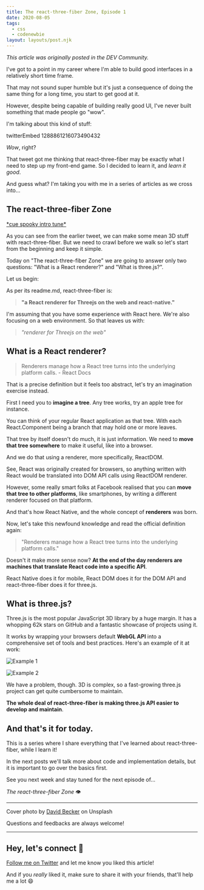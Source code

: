 ```yaml
---
title: The react-three-fiber Zone, Episode 1
date: 2020-08-05
tags:
  - css
  - codenewbie
layout: layouts/post.njk
---
```


_This article was originally posted in the DEV Community._

I've got to a point in my career where I'm able to build good interfaces in a relatively short time frame.

That may not sound super humble but it's just a consequence of doing the same thing for a long time, you start to get good at it.

However, despite being capable of building really good UI, I've never built something that made people go "wow".

I'm talking about this kind of stuff:

twitterEmbed 1288861216073490432

_Wow_, right?

That tweet got me thinking that react-three-fiber may be exactly what I need to step up my front-end game. So I decided to learn it, and _learn it good_.

And guess what? I'm taking you with me in a series of articles as we cross into…

## The react-three-fiber Zone

[\*cue spooky intro tune\*](https://www.youtube.com/watch?v=XVSRm80WzZk)

As you can see from the earlier tweet, we can make some mean 3D stuff with react-three-fiber. But we need to crawl before we walk so let's start from the beginning and keep it simple.

Today on "The react-three-fiber Zone" we are going to answer only two questions: "What is a React renderer?" and "What is three.js?".

Let us begin:

As per its readme.md, react-three-fiber is:

> **"a React renderer for Threejs on the web and react-native."**

I'm assuming that you have some experience with React here. We're also focusing on a web environment. So that leaves us with:

> _"renderer for Threejs on the web"_

## What is a React renderer?

> Renderers manage how a React tree turns into the underlying platform calls. - React Docs

That is a precise definition but it feels too abstract, let's try an imagination exercise instead.

First I need you to **imagine a tree**. Any tree works, try an apple tree for instance.

You can think of your regular React application as that tree. With each React.Component being a branch that may hold one or more leaves.

That tree by itself doesn't do much, it is just information. We need to **move that tree somewhere** to make it useful, like into a browser.

And we do that using a renderer, more specifically, ReactDOM.

See, React was originally created for browsers, so anything written with React would be translated into DOM API calls using ReactDOM renderer.

However, some really smart folks at Facebook realised that you can **move that tree to other platforms**, like smartphones, by writing a different renderer focused on that platform.

And that's how React Native, and the whole concept of **renderers** was born.

Now, let's take this newfound knowledge and read the official definition again:

> "Renderers manage how a React tree turns into the underlying platform calls."

Doesn't it make more sense now? **At the end of the day renderers are machines that translate React code into a specific API**.

React Native does it for mobile, React DOM does it for the DOM API and react-three-fiber does it for three.js.

## What is three.js?

Three.js is the most popular JavaScript 3D library by a huge margin. It has a whopping 62k stars on GitHub and a fantastic showcase of projects using it.

It works by wrapping your browsers default **WebGL API** into a comprehensive set of tools and best practices. Here's an example of it at work:

![Example 1](https://dev-to-uploads.s3.amazonaws.com/i/s5fwujtp8r7e2z460z4w.gif)

![Example 2](https://dev-to-uploads.s3.amazonaws.com/i/4ymh9o7ni8t451tj2wv7.gif)

We have a problem, though. 3D is complex, so a fast-growing three.js project can get quite cumbersome to maintain.

**The whole deal of react-three-fiber is making three.js API easier to develop and maintain**.

## And that's it for today.

This is a series where I share everything that I've learned about react-three-fiber, while I learn it!

In the next posts we'll talk more about code and implementation details, but it is important to go over the basics first.

See you next week and stay tuned for the next episode of...

_The react-three-fiber Zone_ 👁

---

Cover photo by [David Becker](https://unsplash.com/@beckerworks?utm_source=unsplash&utm_medium=referral&utm_content=creditCopyText) on Unsplash

Questions and feedbacks are always welcome!

---

## Hey, let's connect 👋

[Follow me on Twitter](https://twitter.com/paladini_dev) and let me know you liked this article!

And if you _really_ liked it, make sure to share it with your friends, that'll help me a lot 😄
